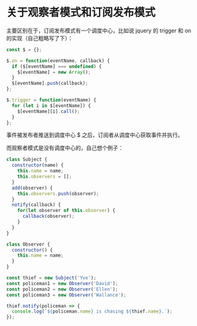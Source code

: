 # 关于观察者模式和订阅发布模式

主要区别在于，订阅发布模式有一个调度中心，比如说 jquery 的 trigger 和 on 的实现（自己粗略写了下）：

``` js
const $ = {};

$.on = function(eventName, callback) {
  if ($[eventName] === undefined) {
    $[eventName] = new Array();
  }
  $[eventName].push(callback);
};

$.trigger = function(eventName) {
  for (let i in $[eventName]) {
    $[eventName][i].call();
  }
};
```

事件被发布者推送到调度中心 $ 之后，订阅者从调度中心获取事件并执行。

而观察者模式是没有调度中心的，自己想个例子：

``` js
class Subject {
  constructor(name) {
    this.name = name;
    this.observers = [];
  }
  add(observer) {
    this.observers.push(observer);
  }
  notify(callback) {
    for(let observer of this.observer) {
      callback(observer);
    }
  }
}

class Observer {
  constructor() {
    this.name = name;
  }
}

const thief = new Subject('Yve');
const policeman1 = new Observer('David');
const policeman2 = new Observer('Ellen');
const policeman3 = new Observer('Wallance');

thief.notify(policeman => {
  console.log(`${policeman.name} is chasing ${thief.name}.`);
});
```
